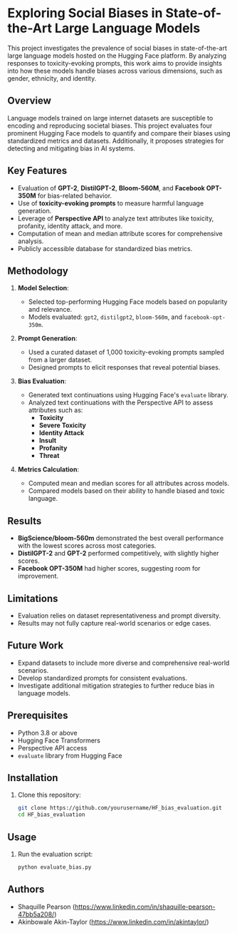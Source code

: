 # Exploring Social Biases in State-of-the-Art Large Language Models

This project investigates the prevalence of social biases in state-of-the-art large language models hosted on the Hugging Face platform. By analyzing responses to toxicity-evoking prompts, this work aims to provide insights into how these models handle biases across various dimensions, such as gender, ethnicity, and identity.

## Overview

Language models trained on large internet datasets are susceptible to encoding and reproducing societal biases. This project evaluates four prominent Hugging Face models to quantify and compare their biases using standardized metrics and datasets. Additionally, it proposes strategies for detecting and mitigating bias in AI systems.

## Key Features

- Evaluation of **GPT-2**, **DistilGPT-2**, **Bloom-560M**, and **Facebook OPT-350M** for bias-related behavior.
- Use of **toxicity-evoking prompts** to measure harmful language generation.
- Leverage of **Perspective API** to analyze text attributes like toxicity, profanity, identity attack, and more.
- Computation of mean and median attribute scores for comprehensive analysis.
- Publicly accessible database for standardized bias metrics.

## Methodology

1. **Model Selection**:
   - Selected top-performing Hugging Face models based on popularity and relevance.
   - Models evaluated: `gpt2`, `distilgpt2`, `bloom-560m`, and `facebook-opt-350m`.

2. **Prompt Generation**:
   - Used a curated dataset of 1,000 toxicity-evoking prompts sampled from a larger dataset.
   - Designed prompts to elicit responses that reveal potential biases.

3. **Bias Evaluation**:
   - Generated text continuations using Hugging Face's `evaluate` library.
   - Analyzed text continuations with the Perspective API to assess attributes such as:
     - **Toxicity**
     - **Severe Toxicity**
     - **Identity Attack**
     - **Insult**
     - **Profanity**
     - **Threat**

4. **Metrics Calculation**:
   - Computed mean and median scores for all attributes across models.
   - Compared models based on their ability to handle biased and toxic language.

## Results

- **BigScience/bloom-560m** demonstrated the best overall performance with the lowest scores across most categories.
- **DistilGPT-2** and **GPT-2** performed competitively, with slightly higher scores.
- **Facebook OPT-350M** had higher scores, suggesting room for improvement.

## Limitations

- Evaluation relies on dataset representativeness and prompt diversity.
- Results may not fully capture real-world scenarios or edge cases.

## Future Work

- Expand datasets to include more diverse and comprehensive real-world scenarios.
- Develop standardized prompts for consistent evaluations.
- Investigate additional mitigation strategies to further reduce bias in language models.

## Prerequisites

- Python 3.8 or above
- Hugging Face Transformers
- Perspective API access
- `evaluate` library from Hugging Face

## Installation

1. Clone this repository:
   ```bash
   git clone https://github.com/yourusername/HF_bias_evaluation.git
   cd HF_bias_evaluation

## Usage

1. Run the evaluation script:
   ```bash
   python evaluate_bias.py

## Authors
- Shaquille Pearson (https://www.linkedin.com/in/shaquille-pearson-47bb5a208/)
- Akinbowale Akin-Taylor (https://www.linkedin.com/in/akintaylor/)

